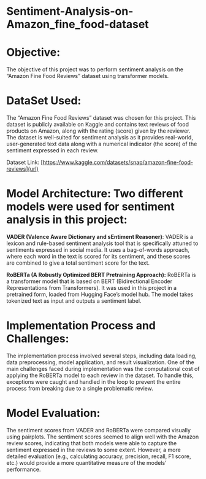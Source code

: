 # Sentiment-Analysis-on-Amazon_fine_food-dataset
# Objective: 
The objective of this project was to perform sentiment analysis on the “Amazon Fine Food Reviews” dataset using transformer models.
# DataSet Used: 
The “Amazon Fine Food Reviews” dataset was chosen for this project. This dataset is publicly available on Kaggle and contains text reviews of food products on Amazon, along with the rating (score) given by the reviewer. The dataset is well-suited for sentiment analysis as it provides real-world, user-generated text data along with a numerical indicator (the score) of the sentiment expressed in each review.

Dataset Link: [https://www.kaggle.com/datasets/snap/amazon-fine-food-reviews](url)

# Model Architecture: Two different models were used for sentiment analysis in this project:

**VADER (Valence Aware Dictionary and sEntiment Reasoner)**: VADER is a lexicon and rule-based sentiment analysis tool that is specifically attuned to sentiments expressed in social media. It uses a bag-of-words approach, where each word in the text is scored for its sentiment, and these scores are combined to give a total sentiment score for the text.

**RoBERTa (A Robustly Optimized BERT Pretraining Approach):** RoBERTa is a transformer model that is based on BERT (Bidirectional Encoder Representations from Transformers). It was used in this project in a pretrained form, loaded from Hugging Face’s model hub. The model takes tokenized text as input and outputs a sentiment label.

# Implementation Process and Challenges: 
The implementation process involved several steps, including data loading, data preprocessing, model application, and result visualization. One of the main challenges faced during implementation was the computational cost of applying the RoBERTa model to each review in the dataset. To handle this, exceptions were caught and handled in the loop to prevent the entire process from breaking due to a single problematic review.

# Model Evaluation: 
The sentiment scores from VADER and RoBERTa were compared visually using pairplots. The sentiment scores seemed to align well with the Amazon review scores, indicating that both models were able to capture the sentiment expressed in the reviews to some extent. However, a more detailed evaluation (e.g., calculating accuracy, precision, recall, F1 score, etc.) would provide a more quantitative measure of the models’ performance.
